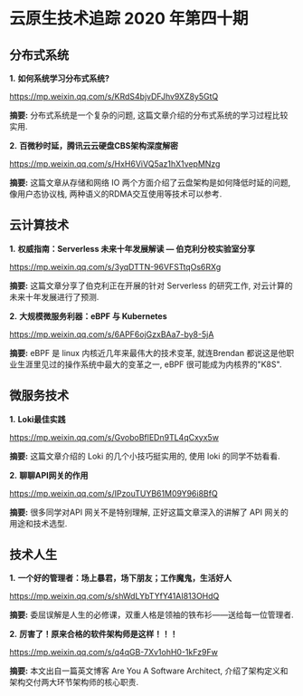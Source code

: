 # 云原生技术追踪 2020 年第四十期

## 分布式系统

**1.** **如何系统学习分布式系统?**

https://mp.weixin.qq.com/s/KRdS4bjvDFJhv9XZ8y5GtQ

**摘要:** 分布式系统是一个复杂的问题, 这篇文章介绍的分布式系统的学习过程比较实用.

**2.** **百微秒时延，腾讯云云硬盘CBS架构深度解密**

https://mp.weixin.qq.com/s/HxH6ViVQ5az1hX1vepMNzg

**摘要:** 这篇文章从存储和网络 IO 两个方面介绍了云盘架构是如何降低时延的问题, 像用户态协议栈, 两种语义的RDMA交互使用等技术可以参考.

## 云计算技术

**1.** **权威指南：Serverless 未来十年发展解读 — 伯克利分校实验室分享**

https://mp.weixin.qq.com/s/3yqDTTN-96VFSTtqOs6RXg

**摘要:** 这篇文章分享了伯克利正在开展的针对 Serverless 的研究工作, 对云计算的未来十年发展进行了预测.

**2.** **大规模微服务利器：eBPF 与 Kubernetes**

https://mp.weixin.qq.com/s/6APF6ojGzxBAa7-by8-5jA

**摘要:** eBPF 是 linux 内核近几年来最伟大的技术变革, 就连Brendan 都说这是他职业生涯里见过的操作系统中最大的变革之一, eBPF 很可能成为内核界的"K8S".

## 微服务技术

**1.** **Loki最佳实践**

https://mp.weixin.qq.com/s/GvoboBflEDn9TL4qCxyx5w

**摘要:** 这篇文章介绍的 Loki 的几个小技巧挺实用的, 使用 loki 的同学不妨看看.

**2.** **聊聊API网关的作用**

https://mp.weixin.qq.com/s/IPzouTUYB61M09Y96i8BfQ

**摘要:** 很多同学对API 网关不是特别理解, 正好这篇文章深入的讲解了 API 网关的用途和技术选型.

## 技术人生

**1.** **一个好的管理者：场上暴君，场下朋友；工作魔鬼，生活好人**

https://mp.weixin.qq.com/s/shWdLYbTYfY41AI813OHdQ

**摘要:** 委屈误解是人生的必修课，双重人格是领袖的铁布衫——送给每一位管理者.

**2.** **厉害了！原来合格的软件架构师是这样！！！**

https://mp.weixin.qq.com/s/q4qGB-7Xv1ohH0-1kFz9Fw

**摘要:** 本文出自一篇英文博客 Are You A Software Architect, 介绍了架构定义和架构交付两大环节架构师的核心职责.

